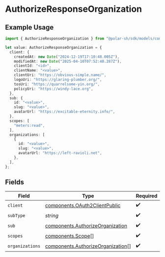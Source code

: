 # AuthorizeResponseOrganization

## Example Usage

```typescript
import { AuthorizeResponseOrganization } from "@polar-sh/sdk/models/components/authorizeresponseorganization.js";

let value: AuthorizeResponseOrganization = {
  client: {
    createdAt: new Date("2024-12-19T17:10:48.005Z"),
    modifiedAt: new Date("2025-04-10T07:52:40.287Z"),
    clientId: "<id>",
    clientName: "<value>",
    clientUri: "https://obvious-simple.name/",
    logoUri: "https://glaring-plumber.org/",
    tosUri: "https://quarrelsome-yin.org/",
    policyUri: "https://windy-lace.org",
  },
  sub: {
    id: "<value>",
    slug: "<value>",
    avatarUrl: "https://excitable-eternity.info/",
  },
  scopes: [
    "meters:read",
  ],
  organizations: [
    {
      id: "<value>",
      slug: "<value>",
      avatarUrl: "https://left-ravioli.net",
    },
  ],
};
```

## Fields

| Field                                                                                  | Type                                                                                   | Required                                                                               | Description                                                                            |
| -------------------------------------------------------------------------------------- | -------------------------------------------------------------------------------------- | -------------------------------------------------------------------------------------- | -------------------------------------------------------------------------------------- |
| `client`                                                                               | [components.OAuth2ClientPublic](../../models/components/oauth2clientpublic.md)         | :heavy_check_mark:                                                                     | N/A                                                                                    |
| `subType`                                                                              | *string*                                                                               | :heavy_check_mark:                                                                     | N/A                                                                                    |
| `sub`                                                                                  | [components.AuthorizeOrganization](../../models/components/authorizeorganization.md)   | :heavy_check_mark:                                                                     | N/A                                                                                    |
| `scopes`                                                                               | [components.Scope](../../models/components/scope.md)[]                                 | :heavy_check_mark:                                                                     | N/A                                                                                    |
| `organizations`                                                                        | [components.AuthorizeOrganization](../../models/components/authorizeorganization.md)[] | :heavy_check_mark:                                                                     | N/A                                                                                    |